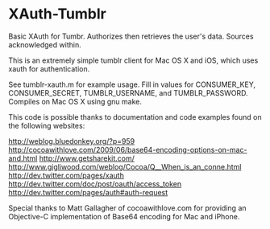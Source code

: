 XAuth-Tumblr
============

Basic XAuth for Tumbr. Authorizes then retrieves the user's data. Sources acknowledged within.

This is an extremely simple tumblr client for Mac OS X and iOS, which
uses xauth for authentication.

See tumblr-xauth.m for example usage. Fill in values for
CONSUMER_KEY, CONSUMER_SECRET, TUMBLR_USERNAME, and
TUMBLR_PASSWORD. Compiles on Mac OS X using gnu make.

This code is possible thanks to documentation and code examples found
on the following websites:

http://weblog.bluedonkey.org/?p=959
http://cocoawithlove.com/2009/06/base64-encoding-options-on-mac-and.html
http://www.getsharekit.com/
http://www.gigliwood.com/weblog/Cocoa/Q__When_is_an_conne.html
http://dev.twitter.com/pages/xauth
http://dev.twitter.com/doc/post/oauth/access_token
http://dev.twitter.com/pages/auth#auth-request

Special thanks to Matt Gallagher of cocoawithlove.com for providing an
Objective-C implementation of Base64 encoding for Mac and iPhone.
